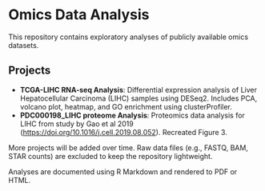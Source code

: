 # Omics Data Analysis

This repository contains exploratory analyses of publicly available omics datasets.

## Projects

- **TCGA-LIHC RNA-seq Analysis**: Differential expression analysis of Liver Hepatocellular Carcinoma (LIHC) samples using DESeq2. Includes PCA, volcano plot, heatmap, and GO enrichment using clusterProfiler.
- **PDC000198_LIHC proteome Analysis**: Proteomics data analysis for LIHC from study by Gao et al 2019 (https://doi.org/10.1016/j.cell.2019.08.052). Recreated Figure 3.

More projects will be added over time. Raw data files (e.g., FASTQ, BAM, STAR counts) are excluded to keep the repository lightweight.

Analyses are documented using R Markdown and rendered to PDF or HTML.
